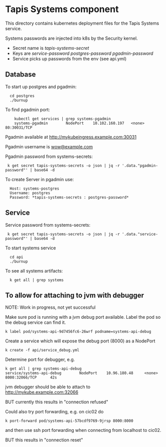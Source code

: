 # Tapis Systems component

This directory contains kubernetes deployment files for the Tapis Systems service.
 
Systems passwords are injected into k8s by the Security kernel.
* Secret name is *tapis-systems-secret*
* Keys are *service-password* *postgres-password* *pgadmin-password*
* Service picks up passwords from the env (see api.yml) 

## Database

To start up postgres and pgadmin:
```
  cd postgres
  ./burnup
```

To find pgadmin port:
```
    kubectl get services | grep systems-pgadmin
    systems-pgadmin        NodePort    10.102.160.197   <none>        80:30031/TCP
```
 
Pgadmin available at http://mykubeingress.example.com:30031

Pgadmin username is wow@example.com 

Pgadmin password from systems-secrets:
```
 k get secret tapis-systems-secrets -o json | jq -r '.data."pgadmin-password"' | base64 -d
```

To create Server in pgadmin use:
```
  Host: systems-postgres
  Username: postgres
  Password: *tapis-systems-secrets : postgres-password*
```

## Service

Service password from systems-secrets: 
```
 k get secret tapis-systems-secrets -o json | jq -r '.data."service-password"' | base64 -d 
```

To start systems service 
```
  cd api 
  ./burnup 
```

To see all systems artifacts: 
```
  k get all | grep systems 
```

## To allow for attaching to jvm with debugger

NOTE: Work in progress, not yet successful

Make sure pod is running with a jvm debug port available.
Label the pod so the debug service can find it.
```
k label pod/systems-api-9d7456fc6-26wrf podname=systems-api-debug
```

Create a service which will expose the debug port (8000) as a NodePort
```
k create -f api/service_debug.yml
```

Determine port for debugger, e.g.
```
k get all | grep systems-api-debug
service/systems-api-debug        NodePort    10.96.180.48     <none>        8000:32066/TCP      42s
```

jvm debugger should be able to attach to http://mykube.example.com:32066

BUT currently this results in "connection refused"

Could also try port forwarding, e.g. on cic02 do
```
k port-forward pod/systems-api-57bcdf9769-9jrsp 8000:8000
```

and then use ssh port forwarding when connecting from localhost to cic02.

BUT this results in "connection reset"
